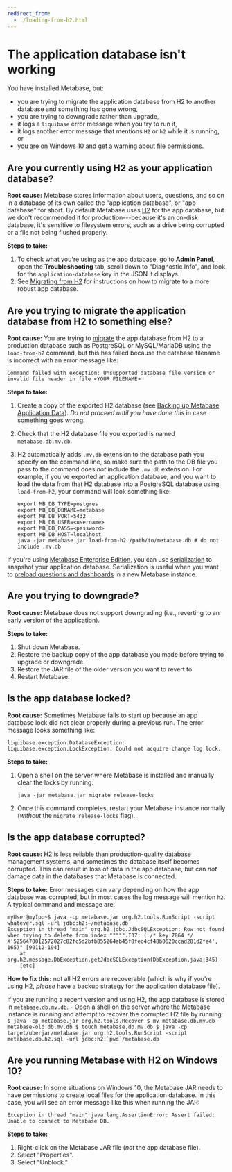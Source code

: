 ```yaml
---
redirect_from:
  - ./loading-from-h2.html
---
```

# The application database isn't working

You have installed Metabase, but:

- you are trying to migrate the application database from H2 to another database and something has gone wrong,
- you are trying to downgrade rather than upgrade,
- it logs a `liquibase` error message when you try to run it,
- it logs another error message that mentions `H2` or `h2` while it is running, or
- you are on Windows 10 and get a warning about file permissions.

## Are you currently using H2 as your application database?

**Root cause:** Metabase stores information about users, questions, and so on in a database of its own called the "application database", or "app database" for short. By default Metabase uses [H2][what-is-h2] for the app database, but we don't recommended it for production---because it's an on-disk database, it's sensitive to filesystem errors, such as a drive being corrupted or a file not being flushed properly.

**Steps to take:**

1. To check what you're using as the app database, go to **Admin Panel**, open the **Troubleshooting** tab, scroll down to "Diagnostic Info", and look for the `application-database` key in the JSON it displays.
2. See [Migrating from H2][migrate] for instructions on how to migrate to a more robust app database.

## Are you trying to migrate the application database from H2 to something else?

**Root cause:** You are trying to [migrate][migrate] the app database from H2 to a production database such as PostgreSQL or MySQL/MariaDB using the `load-from-h2` command, but this has failed because the database filename is incorrect with an error message like:

```
Command failed with exception: Unsupported database file version or invalid file header in file <YOUR FILENAME> 
```

**Steps to take:**

1.  Create a copy of the exported H2 database (see [Backing up Metabase Application Data][backup]). *Do not proceed until you have done this* in case something goes wrong.

2.  Check that the H2 database file you exported is named `metabase.db.mv.db`.

3.  H2 automatically adds `.mv.db` extension to the database path you specify on the command line, so make sure the path to the DB file you pass to the command does *not* include the `.mv.db` extension. For example, if you've exported an application database, and you want to load the data from that H2 database into a PostgreSQL database using `load-from-h2`, your command will look something like:
    ```
    export MB_DB_TYPE=postgres
    export MB_DB_DBNAME=metabase
    export MB_DB_PORT=5432
    export MB_DB_USER=<username>
    export MB_DB_PASS=<password>
    export MB_DB_HOST=localhost
    java -jar metabase.jar load-from-h2 /path/to/metabase.db # do not include .mv.db
    ```

If you're using [Metabase Enterprise Edition][enterprise], you can use [serialization][serialization-docs] to snapshot your application database. Serialization is useful when you want to [preload questions and dashboards][serialization-learn] in a new Metabase instance.

## Are you trying to downgrade?

**Root cause:** Metabase does not support downgrading (i.e., reverting to an early version of the application).

**Steps to take:**

1.  Shut down Metabase.
2.  Restore the backup copy of the app database you made before trying to upgrade or downgrade.
3.  Restore the JAR file of the older version you want to revert to.
4.  Restart Metabase.

## Is the app database locked?

**Root cause:** Sometimes Metabase fails to start up because an app database lock did not clear properly during a previous run. The error message looks something like:

```
liquibase.exception.DatabaseException: liquibase.exception.LockException: Could not acquire change log lock.
```

**Steps to take:**

1.  Open a shell on the server where Metabase is installed and manually clear the locks by running:

    ```
    java -jar metabase.jar migrate release-locks
    ```

2.  Once this command completes, restart your Metabase instance normally (*without* the `migrate release-locks` flag).

## Is the app database corrupted?

**Root cause:** H2 is less reliable than production-quality database management systems, and sometimes the database itself becomes corrupted. This can result in loss of data in the app database, but can *not* damage data in the databases that Metabase is connected.

**Steps to take:** Error messages can vary depending on how the app database was corrupted, but in most cases the log message will mention `h2`. A typical command and message are:

```
myUser@myIp:~$ java -cp metabase.jar org.h2.tools.RunScript -script whatever.sql -url jdbc:h2:~/metabase.db
Exception in thread "main" org.h2.jdbc.JdbcSQLException: Row not found when trying to delete from index """"".I37: ( /* key:7864 */ X'5256470012572027c82fc5d2bfb855264ab45f8fec4cf48b0620ccad281d2fe4', 165)" [90112-194]
    at org.h2.message.DbException.getJdbcSQLException(DbException.java:345)
    [etc]
```

**How to fix this:** not all H2 errors are recoverable (which is why if you're using H2, _please_ have a backup strategy for the application database file).

If you are running a recent version and using H2, the app database is stored in `metabase.db.mv.db`.
    -   Open a shell on the server where the Metabase instance is running and attempt to recover the corrupted H2 file by running:
        ```
        $ java -cp metabase.jar org.h2.tools.Recover
        $ mv metabase.db.mv.db metabase-old.db.mv.db
        $ touch metabase.db.mv.db
        $ java -cp target/uberjar/metabase.jar org.h2.tools.RunScript -script metabase.db.h2.sql -url jdbc:h2:`pwd`/metabase.db
        ```

## Are you running Metabase with H2 on Windows 10?

**Root cause:** In some situations on Windows 10, the Metabase JAR needs to have permissions to create local files for the application database. In this case, you will see an error message like this when running the JAR:

```
Exception in thread "main" java.lang.AssertionError: Assert failed: Unable to connect to Metabase DB.
```

**Steps to take:**

1.  Right-click on the Metabase JAR file (*not* the app database file).
2.  Select "Properties".
3.  Select "Unblock."

[backup]: ../operations-guide/backing-up-metabase-application-data.md
[enterprise]: /enterprise/
[migrate]: ../operations-guide/migrating-from-h2.md
[serialization-docs]: ../enterprise-guide/serialization.md
[serialization-learn]: /learn/administration/serialization.html
[what-is-h2]: ../faq/setup/what-is-h2.md
